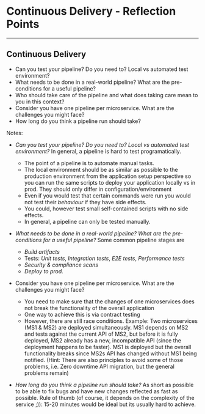 # Continuous Delivery - Reflection Points

---

## Continuous Delivery

- Can you test your pipeline? Do you need to? Local vs automated test environment?
- What needs to be done in a real-world pipeline? What are the pre-conditions for a useful pipeline?
- Who should take care of the pipeline and what does taking care mean to you in this context?   
- Consider you have one pipeline per microservice. What are the challenges you might face?
- How long do you think a pipeline run should take?

Notes:

- *Can you test your pipeline? Do you need to? Local vs automated test environment?* In general, a pipeline is hard to test programatically.
  - The point of a pipeline is to automate manual tasks.
  - The local environment should be as similar as possible to the production environment from the application setup perspective so you can run the same scripts to deploy your application locally vs in prod. They should only differ in configuration/environment
  - Even if you would test that certain commands were run you would not test their *behaviour* if they have side effects.
  - You could, however test small self-contained scripts with no side effects.
  - In general, a pipeline can only be tested manually.

- *What needs to be done in a real-world pipeline? What are the pre-conditions for a useful pipeline?* Some common pipeline stages are
  - *Build artifacts*
  - Tests: *Unit tests*, *Integration tests*, *E2E tests*, *Performance tests*
  - *Security & compliance scans*
  - *Deploy to prod*.

- Consider you have one pipeline per microservice. What are the challenges you might face?
  - You need to make sure that the changes of one microservices does not break the functionality of the overall application
  - One way to achieve this is via contract testing
  - However, there are still race conditions. Example: Two microservices  (MS1 & MS2) are deployed simultaneously. MS1 depends on MS2 and tests against the current API of MS2, but before it is fully deployed, MS2 already has a new, incompatible API (since the deployment happens to be faster). MS1 is deployed but the overall functionality breaks since MS2s API has changed without MS1 being notified. (Hint: There are also principles to avoid some of those problems, i.e. Zero downtime API migration, but the general problems remain)
- *How long do you think a pipeline run should take?* As short as possible to be able to fix bugs and have new changes reflected as fast as possible.
Rule of thumb (of course, it depends on the complexity of the service ;)): 15-20 minutes would be ideal but its usually hard to achieve.